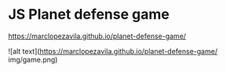 # JS Planet defense game

https://marclopezavila.github.io/planet-defense-game/

![alt text](https://marclopezavila.github.io/planet-defense-game/
img/game.png)